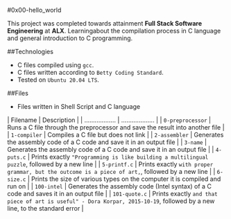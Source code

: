 #0x00-hello_world

This project was completed towards attainment **Full Stack Software Engineering** at **ALX**. Learningabout the compilation process in C language and general introduction to C programming.

##Technologies
* C files compiled using `gcc`.
* C files written according to `Betty Coding Standard`.
* Tested on `Ubuntu 20.04 LTS`.

##Files
* Files written in Shell Script and C language

| Filename | Description |
| .................. | ................... |
| `0-preprocessor` | Runs a C file through the preprocessor and save the result into another file |
| `1-compiler` | Compiles a C file but does not link |
| `2-assembler` | Generates the assembly code of a C code and save it in an output file |
| `3-name` | Generates the assembly code of a C code and save it in an output file |
| `4-puts.c` | Prints exactly `"Programming is like building a multilingual puzzle`, followed by a new line |
| `5-printf.c` | Prints exactly `with proper grammar, but the outcome is a piece of art,`, followed by a new line |
| `6-size.c` | Prints the size of various types on the computer it is compiled and run on |
| `100-intel` | Generates the assembly code (Intel syntax) of a C code and saves it in an output file |
| `101-quote.c` | Prints exactly `and that piece of art is useful" - Dora Korpar, 2015-10-19`, followed by a new line, to the standard error |
